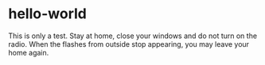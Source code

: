 # hello-world

This is only a test. Stay at home, close your windows and do not turn on the radio. When the flashes from outside stop appearing, you may leave your home again.

